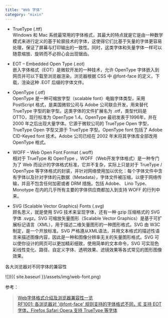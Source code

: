 ```yaml
---
title: "Web 字体"
category: "mixin"
---
```


- TrueType (.ttf)  
  Windows 和 Mac 系统最常用的字体格式，其最大的特点就是它是由一种数学模式来进行定义的基于轮廓技术的字体，这使得它们比基于矢量的字体更容易处理，保证了屏幕与打印输出的一致性。同时，这类字体和矢量字体一样可以随意缩放、旋转而不必担心会出现锯齿。

- EOT – Embedded Open Type (.eot)  
  嵌入字体格式（EOT）是微软开发的一种技术，允许 OpenType 字体嵌入到网页并可以下载至浏览器渲染，浏览器根据 CSS 中 @font-face 的定义，下载，渲染这种 .EOT 后缀的字体文件。

- OpenType (.otf)  
  OpenType 是一种可缩放字型（scalable font）电脑字体类型，采用 PostScript 格式，是美国微软公司与 Adobe 公司联合开发，用来替代 TrueType 字型的新字型。这类字体的文件扩展名为 .otf，类型代码是 OTTO，现行标准为 OpenType 1.4。OpenType 最初发表于1996年，并在 2000 年之后出现大量字体。它源于微软公司的 TrueType Open 字型，TrueType Open 字型又源于 TrueType 字型。OpenType font 包括了 Adobe CID-Keyed font 技术。Adobe 公司已经在 2002 年末将其字体库全部改用 OpenType 格式。

- WOFF – Web Open Font Format (.woff)  
  相对于 TrueType 和 OpenType ，WOFF（Web开发字体格式）是一种专门为了 Web 而设计的字体格式标准，它并不复杂，实际上只是对于 TrueType / OpenType 等字体格式的封装，并针对网络使用加以优化：每个字体文件中含有字体以及针对字体的元数据（Metadata），字体文件被压缩，以便于网络传输，并且不包含任何加密或者 DRM 措施。包括 Adobe、 Lino Type、Monotype 在内的几乎所有主要的字体供应商都加入到支持 WOFF 的行列中来。

- SVG (Scalable Vector Graphics) Fonts (.svg)  
  顾名思义，就是使用 SVG 技术来呈现字体，还有一种 gzip 压缩格式的 SVG 字体 .svgz。SVG 可缩放矢量图形（Scalable Vector Graphics）是基于可扩展标记语言（XML），用于描述二维矢量图形的一种图形格式。SVG 由 W3C 制定，是一个开放标准。SVG 严格遵从XML语法，并用文本格式的描述性语言来描述图像内容，因此是一种和图像分辨率无关的矢量图形格式。SVG 可以使你设计的网页可以更加精彩细致，使用简单的文本命令，SVG 可实现色彩线性变化、路径、自定义字体、透明效果、滤镜效果等各式常见的图形图像效果。
    
各大浏览器对不同字体的兼容性

![]({{ site.baseurl }}/assets/img/web-font.png)

参考：
> [Web字体格式介绍及浏览器兼容性一览](http://www.cnblogs.com/lhb25/archive/2011/02/10/1950473.html "Web字体格式介绍及浏览器兼容性一览")  
> [RF1001: 各浏览器对 '@font-face' 规则支持的字体格式不同，IE 支持 EOT 字体，Firefox Safari Opera 支持 TrueType 等字体](http://www.w3help.org/zh-cn/causes/RF1001)  